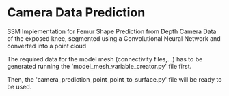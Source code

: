 # Camera Data Prediction

SSM Implementation for Femur Shape Prediction from Depth Camera Data of the exposed knee, segmented using a Convolutional Neural Network and converted into a point cloud

The required data for the model mesh (connectivity files,...) has to be generated running the 'model_mesh_variable_creator.py' file first.

Then, the 'camera_prediction_point_point_to_surface.py' file will be ready to be used.
